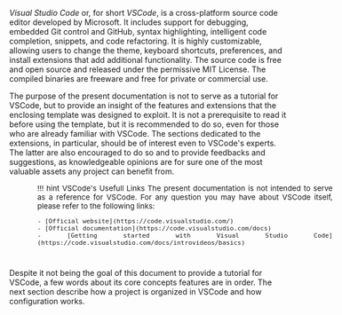<!-- markdownlint-disable MD041-->
*Visual Studio Code* or, for short *VSCode*, is a cross-platform source code editor developed by
Microsoft. It includes support for debugging, embedded Git control and GitHub, syntax highlighting,
intelligent code completion, snippets, and code refactoring. It is highly customizable, allowing users
to change the theme, keyboard shortcuts, preferences, and install extensions that add additional
functionality. The source code is free and open source and released under the permissive MIT
License. The compiled binaries are freeware and free for private or commercial use.

The purpose of the present documentation is not to serve as a tutorial for VSCode, but to provide an
insight of the features and extensions that the enclosing template was designed to exploit. It is not a
prerequisite to read it before using the template, but it is recommended to do so, even for those who
are already familiar with VSCode. The sections dedicated to the extensions, in particular, should be
of interest even to VSCode's experts. The latter are also encouraged to do so and to provide
feedbacks and suggestions, as knowledgeable opinions are for sure one of the most valuable assets
any project can benefit from.

<div style="
    font-size: normal;
    margin: 0 15% 5ex 10%;
    min-width: 38em; max-width: 43em;"
>
<div style="font-size: 95%; text-align: justify;">

!!! hint VSCode's Usefull Links
    The present documentation is not intended to serve as a reference for VSCode. For any question
     you may have about VSCode itself, please refer to the following links:

    - [Official website](https://code.visualstudio.com/)
    - [Official documentation](https://code.visualstudio.com/docs)
    - [Getting started with Visual Studio Code](https://code.visualstudio.com/docs/introvideos/basics)

</div></div>

Despite it not being the goal of this document to provide a tutorial for VSCode, a few words about its
core concepts features are in order. The next section describe how a project is organized in VSCode
and how configuration works.
<!-- markdownlint-enable MD041 -->
